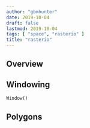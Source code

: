 ```yaml
---
author: "gbmhunter"
date: 2019-10-04
draft: false
lastmod: 2019-10-04
tags: [ "space", "rasterio" ]
title: "rasterio"
---
```


## Overview

## Windowing

```py
Window()
```

## Polygons

